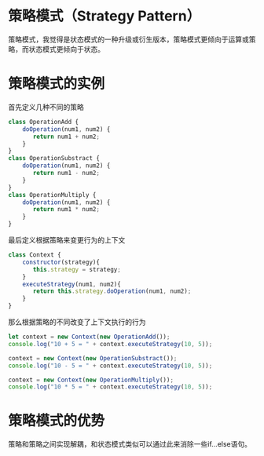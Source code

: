# 策略模式（Strategy Pattern）
策略模式，我觉得是状态模式的一种升级或衍生版本，策略模式更倾向于运算或策略，而状态模式更倾向于状态。
# 策略模式的实例
首先定义几种不同的策略
```js
class OperationAdd {
    doOperation(num1, num2) {
       return num1 + num2;
    }
}
class OperationSubstract {
    doOperation(num1, num2) {
       return num1 - num2;
    }
}
class OperationMultiply {
    doOperation(num1, num2) {
       return num1 * num2;
    }
}
```
最后定义根据策略来变更行为的上下文
```js
class Context {
    constructor(strategy){
       this.strategy = strategy;
    }
    executeStrategy(num1, num2){
       return this.strategy.doOperation(num1, num2);
    }
}
```
那么根据策略的不同改变了上下文执行的行为
```js
let context = new Context(new OperationAdd());    
console.log("10 + 5 = " + context.executeStrategy(10, 5));

context = new Context(new OperationSubstract());      
console.log("10 - 5 = " + context.executeStrategy(10, 5));

context = new Context(new OperationMultiply());    
console.log("10 * 5 = " + context.executeStrategy(10, 5));
```
# 策略模式的优势
策略和策略之间实现解耦，和状态模式类似可以通过此来消除一些if...else语句。